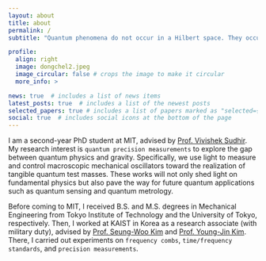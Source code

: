 ```yaml
---
layout: about
title: about
permalink: /
subtitle: "Quantum phenomena do not occur in a Hilbert space. They occur in a laboratory"― Asher Peres.

profile:
  align: right
  image: dongchel2.jpeg
  image_circular: false # crops the image to make it circular
  more_info: >

news: true  # includes a list of news items
latest_posts: true  # includes a list of the newest posts
selected_papers: true # includes a list of papers marked as "selected={true}"
social: true  # includes social icons at the bottom of the page
---
```


I am a second-year PhD student at MIT, advised by [Prof. Vivishek Sudhir](https://scholar.google.com/citations?user=j4NKNWQAAAAJ&hl=en&oi=ao). My research interest is `quantum precision measurements` to explore the gap between quantum physics and gravity. Specifically, we use light to measure and control macroscopic mechanical oscillators toward the realization of tangible quantum test masses. These works will not only shed light on fundamental physics but also pave the way for future quantum applications such as quantum sensing and quantum metrology.

Before coming to MIT, I received B.S. and M.S. degrees in Mechanical Engineering from Tokyo Institute of Technology and the University of Tokyo, respectively. Then, I worked at KAIST in Korea as a research associate (with military duty), advised by [Prof. Seung-Woo Kim](https://scholar.google.com/citations?user=wHt0GtQAAAAJ&hl=en&oi=ao) and [Prof. Young-Jin Kim](https://scholar.google.com/citations?user=DqkYhz4AAAAJ&hl=en_). There, I carried out experiments on `frequency combs`, `time/frequency standards`, and `precision measurements`.